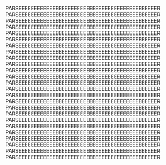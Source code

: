 PARSEEEEEEEEEEEEEEEEEEEEEEEEEEEEEEEEEEEEEEEEEEEEER
PARSEEEEEEEEEEEEEEEEEEEEEEEEEEEEEEEEEEEEEEEEEEEEER
PARSEEEEEEEEEEEEEEEEEEEEEEEEEEEEEEEEEEEEEEEEEEEEER
PARSEEEEEEEEEEEEEEEEEEEEEEEEEEEEEEEEEEEEEEEEEEEEER
PARSEEEEEEEEEEEEEEEEEEEEEEEEEEEEEEEEEEEEEEEEEEEEER
PARSEEEEEEEEEEEEEEEEEEEEEEEEEEEEEEEEEEEEEEEEEEEEER
PARSEEEEEEEEEEEEEEEEEEEEEEEEEEEEEEEEEEEEEEEEEEEEER
PARSEEEEEEEEEEEEEEEEEEEEEEEEEEEEEEEEEEEEEEEEEEEEER
PARSEEEEEEEEEEEEEEEEEEEEEEEEEEEEEEEEEEEEEEEEEEEEER
PARSEEEEEEEEEEEEEEEEEEEEEEEEEEEEEEEEEEEEEEEEEEEEER
PARSEEEEEEEEEEEEEEEEEEEEEEEEEEEEEEEEEEEEEEEEEEEEER
PARSEEEEEEEEEEEEEEEEEEEEEEEEEEEEEEEEEEEEEEEEEEEEER
PARSEEEEEEEEEEEEEEEEEEEEEEEEEEEEEEEEEEEEEEEEEEEEER
PARSEEEEEEEEEEEEEEEEEEEEEEEEEEEEEEEEEEEEEEEEEEEEER
PARSEEEEEEEEEEEEEEEEEEEEEEEEEEEEEEEEEEEEEEEEEEEEER
PARSEEEEEEEEEEEEEEEEEEEEEEEEEEEEEEEEEEEEEEEEEEEEER
PARSEEEEEEEEEEEEEEEEEEEEEEEEEEEEEEEEEEEEEEEEEEEEER
PARSEEEEEEEEEEEEEEEEEEEEEEEEEEEEEEEEEEEEEEEEEEEEER
PARSEEEEEEEEEEEEEEEEEEEEEEEEEEEEEEEEEEEEEEEEEEEEER
PARSEEEEEEEEEEEEEEEEEEEEEEEEEEEEEEEEEEEEEEEEEEEEER
PARSEEEEEEEEEEEEEEEEEEEEEEEEEEEEEEEEEEEEEEEEEEEEER
PARSEEEEEEEEEEEEEEEEEEEEEEEEEEEEEEEEEEEEEEEEEEEEER
PARSEEEEEEEEEEEEEEEEEEEEEEEEEEEEEEEEEEEEEEEEEEEEER
PARSEEEEEEEEEEEEEEEEEEEEEEEEEEEEEEEEEEEEEEEEEEEEER
PARSEEEEEEEEEEEEEEEEEEEEEEEEEEEEEEEEEEEEEEEEEEEEER
